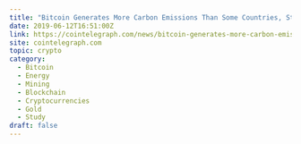 ```yaml
---
title: "Bitcoin Generates More Carbon Emissions Than Some Countries, Study Warns"
date: 2019-06-12T16:51:00Z
link: https://cointelegraph.com/news/bitcoin-generates-more-carbon-emissions-than-some-countries-study-warns?utm_medium=RSS&utm_source=hune
site: cointelegraph.com
topic: crypto
category:
  - Bitcoin
  - Energy
  - Mining
  - Blockchain
  - Cryptocurrencies
  - Gold
  - Study
draft: false
---
```

